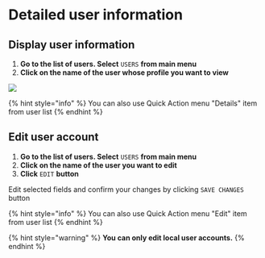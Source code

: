 # Detailed user information

## Display user information

1. **Go to the list of users. Select** `USERS` **from main menu**
2. **Click on the name of the user whose profile you want to view** 

![](https://github.com/Storware/kodo-endpoints-manual/tree/c068300cc64c33520602adf853bb9c84f514bac8/installation/.gitbook/assets/image%20%283%29.png)

{% hint style="info" %}
You can also use Quick Action menu "Details" item from user list
{% endhint %}

## Edit user account

1. **Go to the list of users. Select** `USERS` **from main menu**
2. **Click on the name of the user you want to edit**
3. **Click**  `EDIT` **button**

Edit selected fields and confirm your changes by clicking `SAVE CHANGES` button

{% hint style="info" %}
You can also use Quick Action menu "Edit" item from user list
{% endhint %}

{% hint style="warning" %}
**You can only edit local user accounts.**
{% endhint %}


